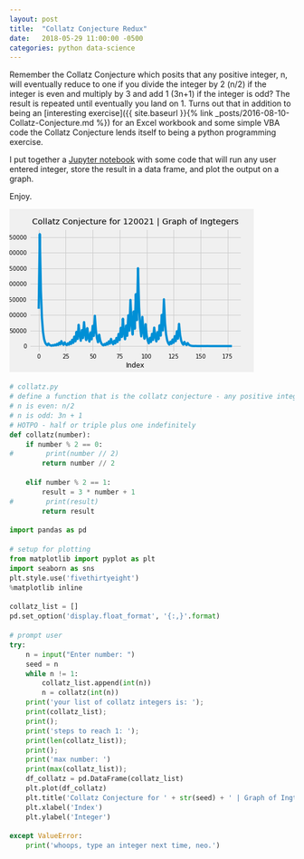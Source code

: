 ```yaml
---
layout: post
title:  "Collatz Conjecture Redux"
date:   2018-05-29 11:00:00 -0500
categories: python data-science
---
```


Remember the Collatz Conjecture which posits that any positive integer, n, will eventually reduce to one if you divide the integer by 2 (n/2) if the integer is even and multiply by 3 and add 1 (3n+1) if the integer is odd? The result is repeated until eventually you land on 1. Turns out that in addition to being an [interesting exercise]({{ site.baseurl }}{% link _posts/2016-08-10-Collatz-Conjecture.md %}) for an Excel workbook and some simple VBA code the Collatz Conjecture lends itself to being a python programming exercise.

I put together a [Jupyter notebook](/files/collatz-conjecture.ipynb) with some code that will run any user entered integer, store the result in a data frame, and plot the output on a graph.

Enjoy.

![collatz-conjecture-graph-120021](/img/collatz-conjecture.png)

```py
# collatz.py
# define a function that is the collatz conjecture - any positive integer will eventually reach 1
# n is even: n/2
# n is odd: 3n + 1
# HOTPO - half or triple plus one indefinitely
def collatz(number):
    if number % 2 == 0:
#        print(number // 2)
        return number // 2

    elif number % 2 == 1:
        result = 3 * number + 1
#        print(result)
        return result

import pandas as pd

# setup for plotting
from matplotlib import pyplot as plt
import seaborn as sns
plt.style.use('fivethirtyeight')
%matplotlib inline

collatz_list = []
pd.set_option('display.float_format', '{:,}'.format)

# prompt user
try:
    n = input("Enter number: ")
    seed = n
    while n != 1:
        collatz_list.append(int(n))
        n = collatz(int(n))
    print('your list of collatz integers is: ');
    print(collatz_list);
    print();
    print('steps to reach 1: ');
    print(len(collatz_list));    
    print();
    print('max number: ')
    print(max(collatz_list));
    df_collatz = pd.DataFrame(collatz_list)
    plt.plot(df_collatz)
    plt.title('Collatz Conjecture for ' + str(seed) + ' | Graph of Ingtegers', y=1.01)
    plt.xlabel('Index')
    plt.ylabel('Integer')
    
except ValueError:
    print('whoops, type an integer next time, neo.')
```

